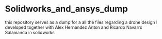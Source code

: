 # Solidworks_and_ansys_dump
this repository serves as a dump for a all the files regarding a drone design I developed together with Alex Hernandez Anton and Ricardo Navarro Salamanca in solidworks
